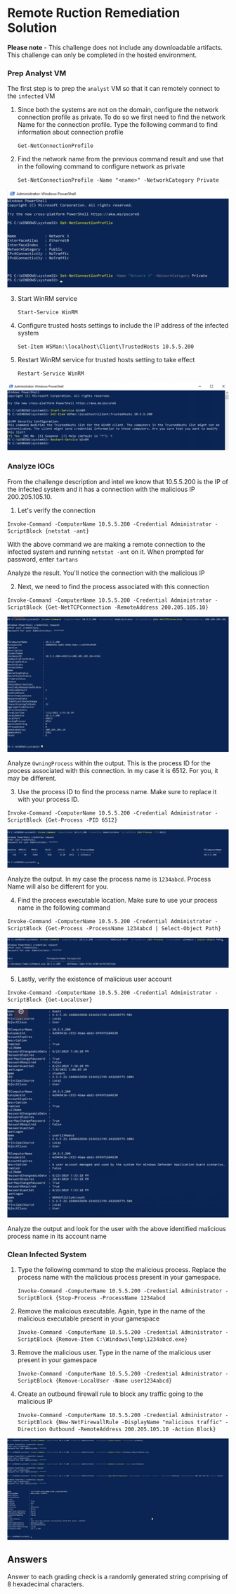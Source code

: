# Remote Ruction Remediation Solution

**Please note** - This challenge does not include any downloadable artifacts. This challenge can only be completed in the hosted environment.

### Prep Analyst VM

The first step is to prep the `analyst` VM so that it can remotely connect to the `infected` VM

1. Since both the systems are not on the domain, configure the network connection profile as private. To do so we first need to find the network Name for the connection profile. Type the following command to find information about connection profile

   ```
   Get-NetConnectionProfile
   ```

2. Find the network name from the previous command result and use that in the following command to configure network as private

   ```
   Set-NetConnectionProfile -Name "<name>" -NetworkCategory Private
   ```
<img src="screenshots/image1.png">

3. Start WinRM service

   ```
   Start-Service WinRM
   ```

4. Configure trusted hosts settings to include the IP address of the infected system

   ```
   Set-Item WSMan:\localhost\Client\TrustedHosts 10.5.5.200
   ```

5. Restart WinRM service for trusted hosts setting to take effect

   ```
   Restart-Service WinRM
   ```
<img src="screenshots/image2.png">

### Analyze IOCs

From the challenge description and intel we know that 10.5.5.200 is the IP of the infected system and it has a connection with the malicious IP 200.205.105.10.

1. Let's verify the connection

```
Invoke-Command -ComputerName 10.5.5.200 -Credential Administrator -ScriptBlock {netstat -ant}
```

With the above command we are making a remote connection to the infected system and running `netstat -ant` on it. When prompted for password, enter `tartans`

Analyze the result. You'll notice the connection with the malicious IP

2. Next, we need to find the process associated with this connection

```
Invoke-Command -ComputerName 10.5.5.200 -Credential Administrator -ScriptBlock {Get-NetTCPConnection -RemoteAddress 200.205.105.10}
```

<img src="screenshots/image3.png">

Analyze `OwningProcess` within the output. This is the process ID for the process associated with this connection. In my case it is 6512. For you, it may be different.

3. Use the process ID to find the process name. Make sure to replace it with your process ID.

```
Invoke-Command -ComputerName 10.5.5.200 -Credential Administrator -ScriptBlock {Get-Process -PID 6512}
```

<img src="screenshots/image4.png">

Analyze the output. In my case the process name is `1234abcd`. Process Name will also be different for you.

4. Find the process executable location. Make sure to use your process name in the following command

```
Invoke-Command -ComputerName 10.5.5.200 -Credential Administrator -ScriptBlock {Get-Process -ProcessName 1234abcd | Select-Object Path}
```

<img src="screenshots/image5.png">

5. Lastly, verify the existence of malicious user account

```
Invoke-Command -ComputerName 10.5.5.200 -Credential Administrator -ScriptBlock {Get-LocalUser}
```
<img src="screenshots/image6.png">

Analyze the output and look for the user with the above identified malicious process name in its account name

### Clean Infected System

1. Type the following command to stop the malicious process. Replace the process name with the malicious process present in your gamespace.

   ```
   Invoke-Command -ComputerName 10.5.5.200 -Credential Administrator -ScriptBlock {Stop-Process -ProcessName 1234abcd
   ```

2. Remove the malicious executable. Again, type in the name of the malicious executable present in your gamespace

   ```
   Invoke-Command -ComputerName 10.5.5.200 -Credential Administrator -ScriptBlock {Remove-Item C:\Windows\Temp\1234abcd.exe}
   ```

3. Remove the malicious user. Type in the name of the malicious user present in your gamespace

   ```
   Invoke-Command -ComputerName 10.5.5.200 -Credential Administrator -ScriptBlock {Remove-LocalUser -Name user1234abcd}
   ```

4. Create an outbound firewall rule to block any traffic going to the malicious IP

   ```
   Invoke-Command -ComputerName 10.5.5.200 -Credential Administrator -ScriptBlock {New-NetFirewallRule -DisplayName "malicious traffic" -Direction Outbound -RemoteAddress 200.205.105.10 -Action Block}
   ```
<img src="screenshots/image7.png">
   
## Answers
Answer to each grading check is a randomly generated string comprising of 8 hexadecimal characters.


